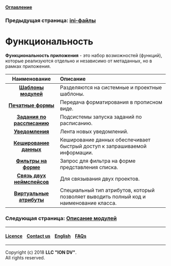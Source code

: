 #### [Оглавление](/docs/ru/index.md)

### Предыдущая страница: [ini-файлы](/docs/ru/2_system_description/platform_configuration/ini_files.md)

# Функциональность

**Функциональность приложения** - это набор возможностей (функций), которые реализуются отдельно и независимо от метаданных, но в рамках приложения.

| Наименование | Описание |
|:---------:|:---------|
|[**Шаблоны модулей**](\docs\ru\2_system_description\functionality\module_templates.md) | Разделяются на системные и проектные шаблоны. |
|[**Печатные формы**](\docs\ru\2_system_description\functionality\printed_forms.md) |Передача форматирования в прописном виде.   |
|[**Задания по рассписанию**](\docs\ru\2_system_description\functionality\schedule.md) | Подсистемы запуска заданий по расписанию.   |
|[**Уведомления**](\docs\ru\2_system_description\functionality\notifications.md) |Лента новых уведомлений.  |
|[**Кеширование данных**](\docs\ru\2_system_description\functionality\cached.md) |Кеширование данных обеспечивает быстрый доступ к запрашиваемой информации. |
|[**Фильтры на форме**](\docs\ru\2_system_description\functionality\filter.md) |Запрос для фильтра на форме представления списка. |
|[**Связь двух неймспейсов**](\docs\ru\2_system_description\functionality\namespace.md)| Для связывания двух проектов.  |
|[**Виртуальные атрибуты**](\docs\ru\2_system_description\functionality\virtual_attr.md) |Специальный тип атрибутов, который позволяет выводить полный код и наименование класса.|

### Следующая страница: [Описание модулей](\docs\ru\3_modules_description\modules.md)

--------------------------------------------------------------------------  


 #### [Licence](/LICENCE.md) &ensp;  [Contact us](https://iondv.com) &ensp;  [English](/docs/en/2_system_description/functionality/functionality.md)   &ensp; [FAQs](/faqs.md)          



--------------------------------------------------------------------------  

Copyright (c) 2018 **LLC "ION DV"**.  
All rights reserved. 